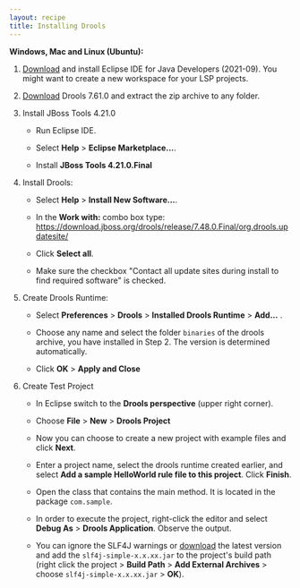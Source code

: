 ```yaml
---
layout: recipe
title: Installing Drools
---
```


**Windows, Mac and Linux (Ubuntu):**

1. [Download](https://www.eclipse.org/downloads/packages/release/2021-09/r/eclipse-ide-java-developers) and install Eclipse IDE for Java Developers (2021-09). You might want to create a new workspace for your LSP projects.

2. [Download](https://download.jboss.org/drools/release/7.61.0.Final/droolsjbpm-integration-distribution-7.61.0.Final.zip) Drools 7.61.0 and extract the zip archive to any folder.

3. Install JBoss Tools 4.21.0

   * Run Eclipse IDE.

   * Select **Help** > **Eclipse Marketplace...**.
   
   * Install **JBoss Tools 4.21.0.Final**
   
4. Install Drools:

   * Select **Help** > **Install New Software...**.
   
   * In the **Work with:** combo box type: https://download.jboss.org/drools/release/7.48.0.Final/org.drools.updatesite/
   
   * Click **Select all**.

   * Make sure the checkbox "Contact all update sites during install to find required software" is checked.

5. Create Drools Runtime:
   
   * Select **Preferences** > **Drools** > **Installed Drools Runtime** > **Add...** .
   
   * Choose any name and select the folder `binaries` of the drools archive, you have installed in Step 2. The version is determined automatically.
   
   * Click **OK** > **Apply and Close** 

6. Create Test Project

   * In Eclipse switch to the **Drools perspective** (upper right corner).
   
   * Choose **File** > **New** > **Drools Project**
	
   * Now you can choose to create a new project with example files and click **Next**.
	
   * Enter a project name, select the drools runtime created earlier, and select **Add a sample HelloWorld rule file to this project**. Click **Finish**.
	
   * Open the class that contains the main method. It is located in the package `com.sample`.
   
   * In order to execute the project, right-click the editor and select **Debug As** > **Drools Application**. Observe the output. 
    
   * You can ignore the SLF4J warnings or [download](https://www.slf4j.org/download.html) the latest version and add the `slf4j-simple-x.x.xx.jar` to the project's build path (right click the project > **Build Path** > **Add External Archives** > choose `slf4j-simple-x.x.xx.jar` > **OK**).


